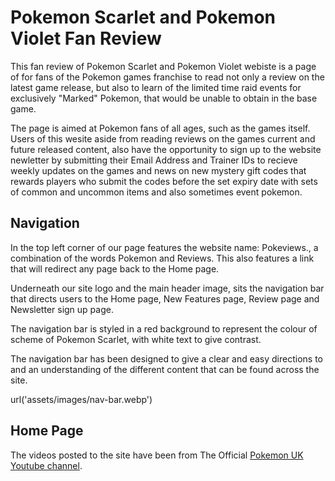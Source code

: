 # Pokemon Scarlet and Pokemon Violet Fan Review

This fan review of Pokemon Scarlet and Pokemon Violet webiste is a page of for fans of the Pokemon games franchise to read not only a review on the latest game release, but also to learn of the limited time raid events for exclusively "Marked" Pokemon, that would be unable to obtain in the base game.

The page is aimed at Pokemon fans of all ages, such as the games itself. Users of this wesite aside from reading reviews on the games current and future released content, also have the opportunity to sign up to the website newletter by submitting their Email Address and Trainer IDs to recieve weekly updates on the games and news on new mystery gift codes that rewards players who submit the codes before the set expiry date with sets of common and uncommon items and also sometimes event pokemon.

<!-- Add screenshots of finished media stylings -->

<!-- Site Features -->

## Navigation

In the top left corner of our page features the website name: Pokeviews., a combination of the words Pokemon and Reviews. This also features a link that will redirect any page back to the Home page.

Underneath our site logo and the main header image, sits the navigation bar that directs users to the Home page, New Features page, Review page and Newsletter sign up page.

The navigation bar is styled in a red background to represent the colour of scheme of Pokemon Scarlet, with white text to give contrast.

The navigation bar has been designed to give a clear and easy directions to and an understanding of the different content that can be found across the site.

url('assets/images/nav-bar.webp')


## Home Page



The videos posted to the site have been from The Official  [Pokemon UK Youtube channel](<https://www.youtube.com/@pokemon/videos>).
